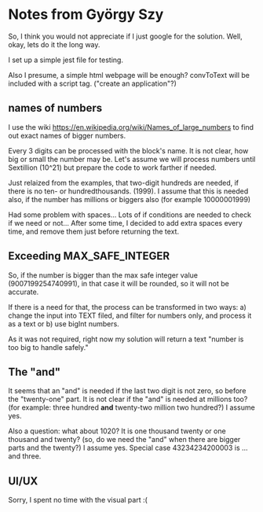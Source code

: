 # Notes from György Szy

So, I think you would not appreciate if I just google for the solution. Well, okay, lets do it the long way.

I set up a simple jest file for testing.

Also I presume, a simple html webpage will be enough? convToText will be included with a script tag.
("create an application"?)

## names of numbers

I use the wiki https://en.wikipedia.org/wiki/Names_of_large_numbers
to find out exact names of bigger numbers.

Every 3 digits can be processed with the block's name.
It is not clear, how big or small the number may be.
Let's assume we will process numbers until Sextillion (10^21) but prepare the code to work farther if needed.

Just relaized from the examples, that two-digit hundreds are needed, if there is no ten- or hundredthousands.
(1999). I assume that this is needed also, if the number has millions or biggers also (for example 10000001999)

Had some problem with spaces... Lots of if conditions are needed to check if we need or not...
After some time, I decided to add extra spaces every time, and remove them just before returning the text.

## Exceeding MAX_SAFE_INTEGER

So, if the number is bigger than the max safe integer value (9007199254740991), in that case it will be
rounded, so it will not be accurate.

If there is a need for that, the process can be transformed in two ways:
a) change the input into TEXT filed, and filter for numbers only, and process it as a text
or
b) use bigInt numbers.

As it was not required, right now my solution will return a text "number is too big to handle safely."

## The "and"

It seems that an "and" is needed if the last two digit is not zero, so before the "twenty-one" part.
It is not clear if the "and" is needed at millions too?
(for example: three hundred **and** twenty-two million two hundred?) I assume yes.

Also a question: what about 1020? It is one thousand twenty or one thousand and twenty?
(so, do we need the "and" when there are bigger parts and the twenty?)
I assume yes. Special case 43234234200003 is ... and three.

## UI/UX

Sorry, I spent no time with the visual part :(
